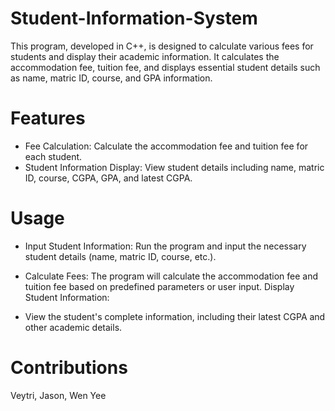 # Student-Information-System
This program, developed in C++, is designed to calculate various fees for students and display their academic information. It calculates the accommodation fee, tuition fee, and displays essential student details such as name, matric ID, course, and GPA information.

# Features
- Fee Calculation:
    Calculate the accommodation fee and tuition fee for each student.
- Student Information Display:
    View student details including name, matric ID, course, CGPA, GPA, and latest CGPA.

# Usage
- Input Student Information:
    Run the program and input the necessary student details (name, matric ID, course, etc.).
  
- Calculate Fees:
    The program will calculate the accommodation fee and tuition fee based on predefined parameters or user input.
    Display Student Information:

- View the student's complete information, including their latest CGPA and other academic details.

# Contributions
Veytri, Jason, Wen Yee
